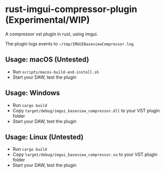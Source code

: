 # rust-imgui-compressor-plugin (Experimental/WIP)
A compressor vst plugin in rust, using imgui. 

The plugin logs events to `~/tmp/IMGUIBaseviewCompressor.log`.

## Usage: macOS (Untested)

- Run `scripts/macos-build-and-install.sh`
- Start your DAW, test the plugin

## Usage: Windows

- Run `cargo build`
- Copy `target/debug/imgui_baseview_compressor.dll` to your VST plugin folder
- Start your DAW, test the plugin

## Usage: Linux (Untested)

- Run `cargo build`
- Copy `target/debug/imgui_baseview_compressor.so` to your VST plugin folder
- Start your DAW, test the plugin

